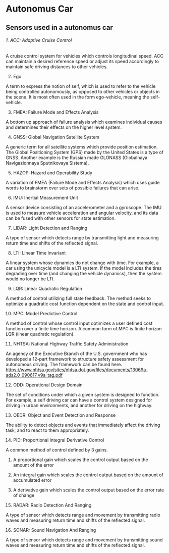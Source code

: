 # Autonomus Car

## Sensors used in a autonomus car

###### 1. ACC: Adaptive Cruise Control

A cruise control system for vehicles which controls longitudinal speed. ACC can maintain a desired reference speed or adjust its speed accordingly to maintain safe driving distances to other vehicles.

2. Ego

A term to express the notion of self, which is used to refer to the vehicle being controlled autonomously, as opposed to other vehicles or objects in the scene. It is most often used in the form ego-vehicle, meaning the self-vehicle.

3. FMEA: Failure Mode and Effects Analysis

A bottom up approach of failure analysis which examines individual causes and determines their effects on the higher level system.

4. GNSS: Global Navigation Satellite System

A generic term for all satellite systems which provide position estimation. The Global Positioning System (GPS) made by the United States is a type of GNSS. Another example is the Russian made GLONASS (Globalnaya Navigazionnaya Sputnikovaya Sistema).

5. HAZOP: Hazard and Operability Study

A variation of FMEA (Failure Mode and Effects Analysis) which uses guide words to brainstorm over sets of possible failures that can arise.

6. IMU: Inertial Measurement Unit

A sensor device consisting of an accelerometer and a gyroscope. The IMU is used to measure vehicle acceleration and angular velocity, and its data can be fused with other sensors for state estimation.

7. LIDAR: Light Detection and Ranging

A type of sensor which detects range by transmitting light and measuring return time and shifts of the reflected signal.

8. LTI: Linear Time Invariant

A linear system whose dynamics do not change with time. For example, a car using the unicycle model is a LTI system. If the model includes the tires degrading over time (and changing the vehicle dynamics), then the system would no longer be LTI.

9. LQR: Linear Quadratic Regulation

A method of control utilizing full state feedback. The method seeks to optimize a quadratic cost function dependent on the state and control input.

10. MPC: Model Predictive Control

A method of control whose control input optimizes a user defined cost function over a finite time horizon. A common form of MPC is finite horizon LQR (linear quadratic regulation).

11. NHTSA: National Highway Traffic Safety Administration

An agency of the Executive Branch of the U.S. government who has developed a 12-part framework to structure safety assessment for autonomous driving. The framework can be found here. https://www.nhtsa.gov/sites/nhtsa.dot.gov/files/documents/13069a-ads2.0_090617_v9a_tag.pdf

12. ODD: Operational Design Domain

The set of conditions under which a given system is designed to function. For example, a self driving car can have a control system designed for driving in urban environments, and another for driving on the highway.

13. OEDR: Object and Event Detection and Response

The ability to detect objects and events that immediately affect the driving task, and to react to them appropriately.

14. PID: Proportional Integral Derivative Control

A common method of control defined by 3 gains.

1) A proportional gain which scales the control output based on the amount of the error

2) An integral gain which scales the control output based on the amount of accumulated error

3) A derivative gain which scales the control output based on the error rate of change

15. RADAR: Radio Detection And Ranging

A type of sensor which detects range and movement by transmitting radio waves and measuring return time and shifts of the reflected signal.

16. SONAR: Sound Navigation And Ranging

A type of sensor which detects range and movement by transmitting sound waves and measuring return time and shifts of the reflected signal.


